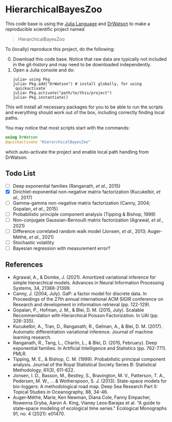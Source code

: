
# HierarchicalBayesZoo

This code base is using the [Julia Language](https://julialang.org/) and
[DrWatson](https://juliadynamics.github.io/DrWatson.jl/stable/)
to make a reproducible scientific project named
> HierarchicalBayesZoo

To (locally) reproduce this project, do the following:

0. Download this code base. Notice that raw data are typically not included in the
   git-history and may need to be downloaded independently.
1. Open a Julia console and do:
   ```
   julia> using Pkg
   julia> Pkg.add("DrWatson") # install globally, for using `quickactivate`
   julia> Pkg.activate("path/to/this/project")
   julia> Pkg.instantiate()
   ```

This will install all necessary packages for you to be able to run the scripts and
everything should work out of the box, including correctly finding local paths.

You may notice that most scripts start with the commands:
```julia
using DrWatson
@quickactivate "HierarchicalBayesZoo"
```
which auto-activate the project and enable local path handling from DrWatson.

## Todo List
- [ ] Deep exponential families (Ranganath, *et al.*, 2015)
- [x] Dirichlet-exponential non-negative matrix factorization (Kucukelbir, *et al.*, 2017)
- [ ] Gamma-gamma non-negative matrix factorization (Canny, 2004; Gopalan, *et al.*, 2015)
- [ ] Probabilistic principle component analysis (Tipping & Bishop, 1999)
- [ ] Non-conjugate Gaussian-Bernoulli matrix factorization (Agrawal, *et al.*, 2021)
- [ ] Difference correlated random walk model (Jonsen, *et al.*, 2013;  Auger‐Méthé, *et al.*, 2021)
- [ ] Stochastic volatility
- [ ] Bayesian regression with measurement error?

## References
- Agrawal, A., & Domke, J. (2021). Amortized variational inference for simple hierarchical models. Advances in Neural Information Processing Systems, 34, 21388-21399.
- Canny, J. (2004, July). GaP: a factor model for discrete data. In Proceedings of the 27th annual international ACM SIGIR conference on Research and development in information retrieval (pp. 122-129).
- Gopalan, P., Hofman, J. M., & Blei, D. M. (2015, July). Scalable Recommendation with Hierarchical Poisson Factorization. In UAI (pp. 326-335).
- Kucukelbir, A., Tran, D., Ranganath, R., Gelman, A., & Blei, D. M. (2017). Automatic differentiation variational inference. Journal of machine learning research.
- Ranganath, R., Tang, L., Charlin, L., & Blei, D. (2015, February). Deep exponential families. In Artificial Intelligence and Statistics (pp. 762-771). PMLR.
- Tipping, M. E., & Bishop, C. M. (1999). Probabilistic principal component analysis. Journal of the Royal Statistical Society Series B: Statistical Methodology, 61(3), 611-622.
- Jonsen, I. D., Basson, M., Bestley, S., Bravington, M. V., Patterson, T. A., Pedersen, M. W., ... & Wotherspoon, S. J. (2013). State-space models for bio-loggers: A methodological road map. Deep Sea Research Part II: Topical Studies in Oceanography, 88, 34-46.
- Auger‐Méthé, Marie, Ken Newman, Diana Cole, Fanny Empacher, Rowenna Gryba, Aaron A. King, Vianey Leos‐Barajas et al. "A guide to state–space modeling of ecological time series." Ecological Monographs 91, no. 4 (2021): e01470.
